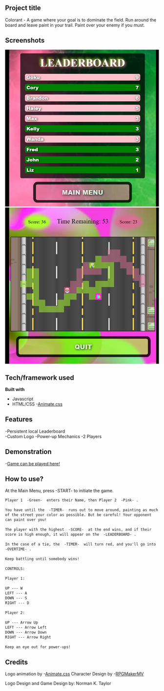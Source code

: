 ## Project title

Colorant - A game where your goal is to dominate the field. Run around the board and leave paint in your trail. Paint over your enemy if you must.


## Screenshots

![alt text](images/Screen1.png)
![alt text](images/Screen2.png)

## Tech/framework used

<b>Built with</b>
- Javascript
- HTML/CSS
-[Animate.css](https://animate.style/)

## Features
-Persistent local Leaderboard<br>
-Custom Logo
-Power-up Mechanics
-2 Players



## Demonstration

-[Game can be played here!](https://normanatee3.github.io/Colorant/)

## How to use?

At the Main Menu, press  -START-  to initiate the game.
    
    Player 1  -Green-  enters their Name, then Player 2  -Pink- .
    
    You have until the  -TIMER-  runs out to move around, painting as much of the street your color as possible. But be careful! Your opponent can paint over you!
    
    The player with the highest  -SCORE-  at the end wins, and if their score is high enough, it will appear on the  -LEADERBOARD- .
    
    In the case of a tie, the  -TIMER-  will turn red, and you'll go into  -OVERTIME- . 
    
    Keep battling until somebody wins!
    
    CONTROLS: 

    Player 1:
    
    UP --- W
    LEFT --- A
    DOWN --- S
    RIGHT --- D
    
    Player 2:
    
    UP --- Arrow Up
    LEFT --- Arrow Left
    DOWN --- Arrow Down
    RIGHT --- Arrow Right
    
    Keep an eye out for power-ups!


## Credits

Logo animation by -[Animate.css](https://animate.style/)
Character Design by -[RPGMakerMV](https://www.rpgmakerweb.com/products/rpg-maker-mv)

Logo Design and Game Design by: Norman K. Taylor